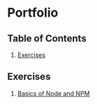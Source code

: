 # Portfolio

## Table of Contents
1. [Exercises](#exercises)

## Exercises
1. [Basics of Node and NPM](https://github.com/mizakiharuno/Portfolio/tree/main/FrontEndWebUIFramworksAndTools-Bootstrap4/Exercises/BasicsOfNodeAndNPM)
